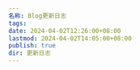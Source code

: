 ```yaml
---
名称: Blog更新日志
tags: 
date: 2024-04-02T12:26:00+08:00
lastmod: 2024-04-02T14:05:00+08:00
publish: true
dir: 更新日志
---
```


